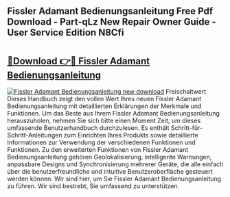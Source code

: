 ## Fissler Adamant Bedienungsanleitung Free Pdf Download - Part-qLz New Repair Owner Guide - User Service Edition N8Cfi

# <h2><a href="http://df61nxa.blite.top/?on=Fissler+Adamant+Bedienungsanleitung">🔗Download 👉🔴 Fissler Adamant Bedienungsanleitung</a></h2>

[![Fissler Adamant Bedienungsanleitung new download](https://i.imgur.com/lujVjoI.png)](http://df61nxa.blite.top/?on=Fissler+Adamant+Bedienungsanleitung)
Freischaltwert Dieses Handbuch zeigt den vollen Wert Ihres neuen Fissler Adamant Bedienungsanleitung mit detaillierten Erklärungen der Merkmale und Funktionen. Um das Beste aus Ihrem Fissler Adamant Bedienungsanleitung herauszuholen, nehmen Sie sich bitte einen Moment Zeit, um dieses umfassende Benutzerhandbuch durchzulesen. Es enthält Schritt-für-Schritt-Anleitungen zum Einrichten Ihres Produkts sowie detaillierte Informationen zur Verwendung der verschiedenen Funktionen und Funktionen. Zu den erweiterten Funktionen von Fissler Adamant Bedienungsanleitung gehören Geolokalisierung, intelligente Warnungen, anpassbare Designs und Synchronisierung mehrerer Geräte, die alle einfach über die benutzerfreundliche und intuitive Benutzeroberfläche gesteuert werden können. Wir sind hier, um Sie Fissler Adamant Bedienungsanleitung zu führen. Wir sind bestrebt, Sie umfassend zu unterstützen.
